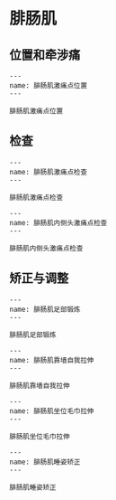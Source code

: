 # 腓肠肌

## 位置和牵涉痛

```{figure} /_static/img/2022-01-31-13-46-02.png
---
name: 腓肠肌激痛点位置
---

腓肠肌激痛点位置
```

## 检查

```{figure} /_static/img/2022-01-31-13-46-50.png
---
name: 腓肠肌激痛点检查
---

腓肠肌激痛点检查
```
```{figure} /_static/img/2022-01-31-13-47-25.png
---
name: 腓肠肌内侧头激痛点检查
---

腓肠肌内侧头激痛点检查
```

## 矫正与调整

```{figure} /_static/img/2022-01-31-13-48-27.png
---
name: 腓肠肌足部锻炼
---

腓肠肌足部锻炼
```

```{figure} /_static/img/2022-01-31-13-49-07.png
---
name: 腓肠肌靠墙自我拉伸
---

腓肠肌靠墙自我拉伸
```

```{figure} _static/img/2022-01-31-13-49-43.png
---
name: 腓肠肌坐位毛巾拉伸
---

腓肠肌坐位毛巾拉伸
```

```{figure} /_static/img/2022-01-31-13-50-24.png
---
name: 腓肠肌睡姿矫正
---

腓肠肌睡姿矫正
```
